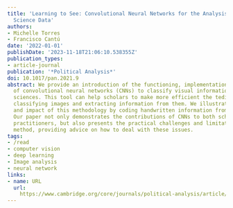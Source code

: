 ```yaml
---
title: 'Learning to See: Convolutional Neural Networks for the Analysis of Social
  Science Data'
authors:
- Michelle Torres
- Francisco Cantú
date: '2022-01-01'
publishDate: '2023-11-18T21:06:10.538355Z'
publication_types:
- article-journal
publication: '*Political Analysis*'
doi: 10.1017/pan.2021.9
abstract: We provide an introduction of the functioning, implementation, and challenges
  of convolutional neural networks (CNNs) to classify visual information in social
  sciences. This tool can help scholars to make more efficient the tedious task of
  classifying images and extracting information from them. We illustrate the implementation
  and impact of this methodology by coding handwritten information from vote tallies.
  Our paper not only demonstrates the contributions of CNNs to both scholars and policy
  practitioners, but also presents the practical challenges and limitations of the
  method, providing advice on how to deal with these issues.
tags:
- /read
- computer vision
- deep learning
- Image analysis
- neural network
links:
- name: URL
  url: 
    https://www.cambridge.org/core/journals/political-analysis/article/learning-to-see-convolutional-neural-networks-for-the-analysis-of-social-science-data/7417AE7F021C92CA32DC04D4D4282B90
---
```

